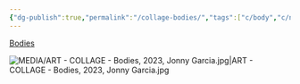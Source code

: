 ```yaml
---
{"dg-publish":true,"permalink":"/collage-bodies/","tags":["c/body","c/naked","c/colour-black","c/water","c/colour-purple","c/colour-red","c/N/LK","collage/year-2023","collage/book/2023"],"created":"2024-06-28T12:56:50.000-04:00","updated":"2025-09-10T08:41:57.275-04:00"}
---
```



[Bodies](https://www.instagram.com/p/CvLTH0WxDPq/)

![MEDIA/ART - COLLAGE - Bodies, 2023, Jonny Garcia.jpg|ART - COLLAGE - Bodies, 2023, Jonny Garcia.jpg](/img/user/MEDIA/ART%20-%20COLLAGE%20-%20Bodies,%202023,%20Jonny%20Garcia.jpg)